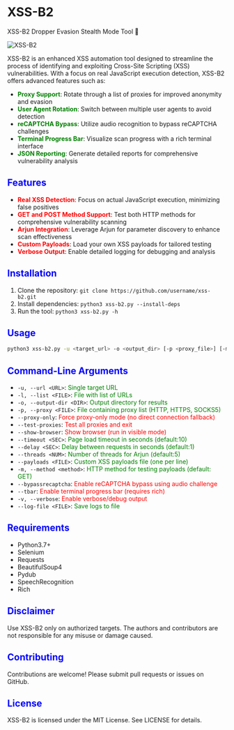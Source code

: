 # XSS-B2 
XSS-B2 Dropper Evasion Stealth Mode Tool 🚀

![XSS-B2](https://github.com/user-attachments/assets/724f6625-aa84-4fed-9f73-5ccd99ccd4b0)

XSS-B2 is an enhanced XSS automation tool designed to streamline the process of identifying and exploiting Cross-Site Scripting (XSS) vulnerabilities. With a focus on real JavaScript execution detection, XSS-B2 offers advanced features such as:

* **<font color="green">Proxy Support</font>**: Rotate through a list of proxies for improved anonymity and evasion
* **<font color="green">User Agent Rotation</font>**: Switch between multiple user agents to avoid detection
* **<font color="green">reCAPTCHA Bypass</font>**: Utilize audio recognition to bypass reCAPTCHA challenges
* **<font color="green">Terminal Progress Bar</font>**: Visualize scan progress with a rich terminal interface
* **<font color="green">JSON Reporting</font>**: Generate detailed reports for comprehensive vulnerability analysis

## <font color="blue">Features</font>

* **<font color="red">Real XSS Detection</font>**: Focus on actual JavaScript execution, minimizing false positives
* **<font color="red">GET and POST Method Support</font>**: Test both HTTP methods for comprehensive vulnerability scanning
* **<font color="red">Arjun Integration</font>**: Leverage Arjun for parameter discovery to enhance scan effectiveness
* **<font color="red">Custom Payloads</font>**: Load your own XSS payloads for tailored testing
* **<font color="red">Verbose Output</font>**: Enable detailed logging for debugging and analysis

## <font color="blue">Installation</font>

1. Clone the repository: `git clone https://github.com/username/xss-b2.git`
2. Install dependencies: `python3 xss-b2.py --install-deps`
3. Run the tool: `python3 xss-b2.py -h`

## <font color="blue">Usage</font>

```bash
python3 xss-b2.py -u <target_url> -o <output_dir> [-p <proxy_file>] [-m <method>] [--bypassrecaptcha]
```

## <font color="blue">Command-Line Arguments</font>

* `-u, --url <URL>`: <font color="green">Single target URL</font>
* `-l, --list <FILE>`: <font color="green">File with list of URLs</font>
* `-o, --output-dir <DIR>`: <font color="green">Output directory for results</font>
* `-p, --proxy <FILE>`: <font color="green">File containing proxy list (HTTP, HTTPS, SOCKS5)</font>
* `--proxy-only`: <font color="red">Force proxy-only mode (no direct connection fallback)</font>
* `--test-proxies`: <font color="red">Test all proxies and exit</font>
* `--show-browser`: <font color="red">Show browser (run in visible mode)</font>
* `--timeout <SEC>`: <font color="green">Page load timeout in seconds (default:10)</font>
* `--delay <SEC>`: <font color="green">Delay between requests in seconds (default:1)</font>
* `--threads <NUM>`: <font color="green">Number of threads for Arjun (default:5)</font>
* `--payloads <FILE>`: <font color="green">Custom XSS payloads file (one per line)</font>
* `-m, --method <method>`: <font color="green">HTTP method for testing payloads (default: GET)</font>
* `--bypassrecaptcha`: <font color="red">Enable reCAPTCHA bypass using audio challenge</font>
* `--tbar`: <font color="red">Enable terminal progress bar (requires rich)</font>
* `-v, --verbose`: <font color="red">Enable verbose/debug output</font>
* `--log-file <FILE>`: <font color="green">Save logs to file</font>

## <font color="blue">Requirements</font>

* Python3.7+
* Selenium
* Requests
* BeautifulSoup4
* Pydub
* SpeechRecognition
* Rich

## <font color="blue">Disclaimer</font>

Use XSS-B2 only on authorized targets. The authors and contributors are not responsible for any misuse or damage caused.

## <font color="blue">Contributing</font>

Contributions are welcome! Please submit pull requests or issues on GitHub.

## <font color="blue">License</font>

XSS-B2 is licensed under the MIT License. See LICENSE for details.
